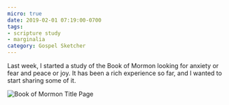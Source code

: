 ```yaml
---
micro: true
date: 2019-02-01 07:19:00-0700
tags:
- scripture study
- marginalia
category: Gospel Sketcher
---
```


Last week, I started a study of the Book of Mormon looking for anxiety or fear and peace or joy. It has been a rich experience so far, and I wanted to start sharing some of it.

<img src="https://media.bennorris.org/images/gospelsketcher/uploads/2019/21bf11e609.jpg" alt="Book of Mormon Title Page" />